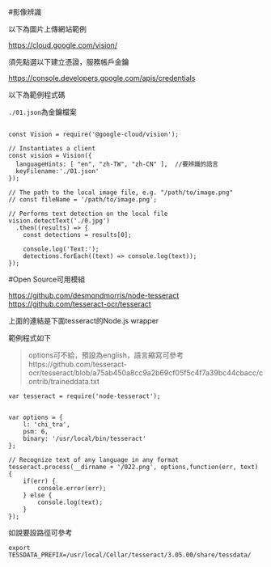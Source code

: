 #影像辨識

以下為圖片上傳網站範例

https://cloud.google.com/vision/


須先點選以下建立憑證，服務帳戶金鑰

https://console.developers.google.com/apis/credentials

以下為範例程式碼


`./01.json`為金鑰檔案
```

const Vision = require('@google-cloud/vision');

// Instantiates a client
const vision = Vision({
  languageHints: [ "en", "zh-TW", "zh-CN" ],  //要辨識的語言
  keyFilename:'./01.json'
});

// The path to the local image file, e.g. "/path/to/image.png"
// const fileName = '/path/to/image.png';

// Performs text detection on the local file
vision.detectText('./0.jpg')
  .then((results) => {
    const detections = results[0];

    console.log('Text:');
    detections.forEach((text) => console.log(text));
});
```



#Open Source可用模組


https://github.com/desmondmorris/node-tesseract
https://github.com/tesseract-ocr/tesseract


上面的連結是下面tesseract的Node.js wrapper


範例程式如下

>options可不給，預設為english，語言縮寫可參考https://github.com/tesseract-ocr/tesseract/blob/a75ab450a8cc9a2b69cf05f5c4f7a39bc44cbacc/contrib/traineddata.txt

```
var tesseract = require('node-tesseract');


var options = {
    l: 'chi_tra',
    psm: 6,
    binary: '/usr/local/bin/tesseract'
};

// Recognize text of any language in any format
tesseract.process(__dirname + '/022.png', options,function(err, text) {
    if(err) {
        console.error(err);
    } else {
        console.log(text);
    }
});
```

如說要設路徑可參考

```
export TESSDATA_PREFIX=/usr/local/Cellar/tesseract/3.05.00/share/tessdata/
```

